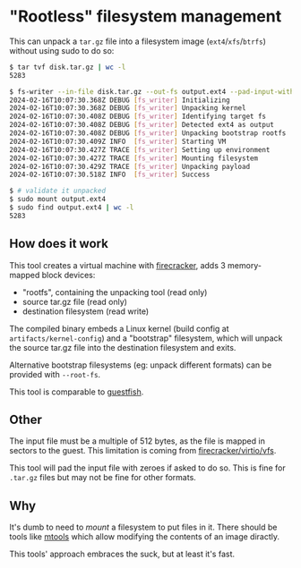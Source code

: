 # "Rootless" filesystem management

This can unpack a `tar.gz` file into a filesystem image (`ext4`/`xfs`/`btrfs`) without using sudo to do so:

```bash
$ tar tvf disk.tar.gz | wc -l
5283

$ fs-writer --in-file disk.tar.gz --out-fs output.ext4 --pad-input-with-zeroes -vvv
2024-02-16T10:07:30.368Z DEBUG [fs_writer] Initializing
2024-02-16T10:07:30.368Z DEBUG [fs_writer] Unpacking kernel
2024-02-16T10:07:30.408Z DEBUG [fs_writer] Identifying target fs
2024-02-16T10:07:30.408Z DEBUG [fs_writer] Detected ext4 as output
2024-02-16T10:07:30.408Z DEBUG [fs_writer] Unpacking bootstrap rootfs
2024-02-16T10:07:30.409Z INFO  [fs_writer] Starting VM
2024-02-16T10:07:30.427Z TRACE [fs_writer] Setting up environment
2024-02-16T10:07:30.427Z TRACE [fs_writer] Mounting filesystem
2024-02-16T10:07:30.429Z TRACE [fs_writer] Unpacking payload
2024-02-16T10:07:30.518Z INFO  [fs_writer] Success

$ # validate it unpacked
$ sudo mount output.ext4
$ sudo find output.ext4 | wc -l
5283
```

## How does it work

This tool creates a virtual machine with [firecracker](https://github.com/firecracker-microvm/firecracker/tree/main), adds 3 memory-mapped block devices:
- "rootfs", containing the unpacking tool (read only)
- source tar.gz file (read only)
- destination filesystem (read write)

The compiled binary embeds a Linux kernel (build config at `artifacts/kernel-config`) and a "bootstrap" filesystem, which will
unpack the source tar.gz file into the destination filesystem and exits.

Alternative bootstrap filesystems (eg: unpack different formats) can be provided with `--root-fs`.

This tool is comparable to [guestfish](https://libguestfs.org/guestfish.1.html).


## Other

The input file must be a multiple of 512 bytes, as the file is mapped in sectors to the guest. This limitation is coming from [firecracker/virtio/vfs](https://github.com/firecracker-microvm/firecracker/blob/aa6d25d0d226732602733d9f007bcf345d7aaa76/src/vmm/src/devices/virtio/block/virtio/device.rs#L93).

This tool will pad the input file with zeroes if asked to do so. This is fine for `.tar.gz` files but may not be fine for other formats.

## Why

It's dumb to need to _mount_ a filesystem to put files in it. There should be tools like [mtools](https://www.gnu.org/software/mtools/manual/mtools.html) which allow modifying the contents of an image diractly. 

This tools' approach embraces the suck, but at least it's fast.
